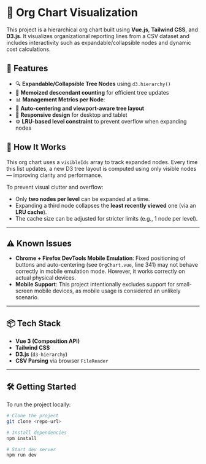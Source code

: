 # 🏢 Org Chart Visualization 

This project is a hierarchical org chart built using **Vue.js**, **Tailwind CSS**, and **D3.js**. It visualizes organizational reporting lines from a CSV dataset and includes interactivity such as expandable/collapsible nodes and dynamic cost calculations.

## 📐 Features

- 🔍 **Expandable/Collapsible Tree Nodes** using `d3.hierarchy()`
- 🧠 **Memoized descendant counting** for efficient tree updates
- 📊 **Management Metrics per Node**:
- 🧭 **Auto-centering and viewport-aware tree layout**
- 🧩 **Responsive design** for desktop and tablet
- ⚙️ **LRU-based level constraint** to prevent overflow when expanding nodes

## 🚀 How It Works

This org chart uses a `visibleIds` array to track expanded nodes. Every time this list updates, a new D3 tree layout is computed using only visible nodes — improving clarity and performance.

To prevent visual clutter and overflow:
- Only **two nodes per level** can be expanded at a time.
- Expanding a third node collapses the **least recently viewed** one (via an **LRU cache**).
- The cache size can be adjusted for stricter limits (e.g., 1 node per level).

---

## ⚠️ Known Issues

- **Chrome + Firefox DevTools Mobile Emulation**: Fixed positioning of buttons and auto-centering (see `OrgChart.vue`, line 341) may not behave correctly in mobile emulation mode. However, it works correctly on actual physical devices.
- **Mobile Support**: This project intentionally excludes support for small-screen mobile devices, as mobile usage is considered an unlikely scenario.

---

## 📦 Tech Stack

- **Vue 3 (Composition API)**
- **Tailwind CSS**
- **D3.js** (`d3-hierarchy`)
- **CSV Parsing** via browser `FileReader`

---

## 🛠️ Getting Started

To run the project locally:

```bash
# Clone the project
git clone <repo-url>

# Install dependencies
npm install

# Start dev server
npm run dev
